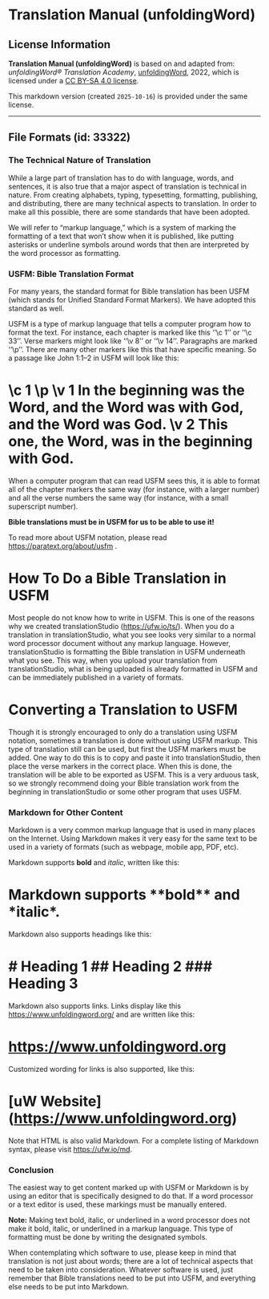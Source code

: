 # Translation Manual (unfoldingWord)

## License Information

**Translation Manual (unfoldingWord)** is based on and adapted from: _unfoldingWord® Translation Academy_, [unfoldingWord](https://unfoldingword.org/utw), 2022, which is licensed under a [CC BY-SA 4.0 license](https://creativecommons.org/licenses/by-sa/4.0/legalcode.en).

This markdown version (created `2025-10-16`) is provided under the same license.



--------------------------------

## File Formats (id: 33322)

### The Technical Nature of Translation

While a large part of translation has to do with language, words, and sentences, it is also true that a major aspect of translation is technical in nature. From creating alphabets, typing, typesetting, formatting, publishing, and distributing, there are many technical aspects to translation. In order to make all this possible, there are some standards that have been adopted.

We will refer to “markup language,” which is a system of marking the formatting of a text that won’t show when it is published, like putting asterisks or underline symbols around words that then are interpreted by the word processor as formatting.

### USFM: Bible Translation Format

For many years, the standard format for Bible translation has been USFM (which stands for Unified Standard Format Markers). We have adopted this standard as well.

USFM is a type of markup language that tells a computer program how to format the text. For instance, each chapter is marked like this ‘‘\\c 1’’ or ‘‘\\c 33’’. Verse markers might look like ‘‘\\v 8’’ or ‘‘\\v 14’’. Paragraphs are marked ‘‘\\p’’. There are many other markers like this that have specific meaning. So a passage like John 1:1–2 in USFM will look like this:

\\c 1 \\p \\v 1 In the beginning was the Word, and the Word was with God, and the Word was God. \\v 2 This one, the Word, was in the beginning with God.
========================================================================================================================================================

When a computer program that can read USFM sees this, it is able to format all of the chapter markers the same way (for instance, with a larger number) and all the verse numbers the same way (for instance, with a small superscript number).

**Bible translations must be in USFM for us to be able to use it!**

To read more about USFM notation, please read https://paratext.org/about/usfm .

How To Do a Bible Translation in USFM
=====================================

Most people do not know how to write in USFM. This is one of the reasons why we created translationStudio (https://ufw.io/ts/). When you do a translation in translationStudio, what you see looks very similar to a normal word processor document without any markup language. However, translationStudio is formatting the Bible translation in USFM underneath what you see. This way, when you upload your translation from translationStudio, what is being uploaded is already formatted in USFM and can be immediately published in a variety of formats.

Converting a Translation to USFM
================================

Though it is strongly encouraged to only do a translation using USFM notation, sometimes a translation is done without using USFM markup. This type of translation still can be used, but first the USFM markers must be added. One way to do this is to copy and paste it into translationStudio, then place the verse markers in the correct place. When this is done, the translation will be able to be exported as USFM. This is a very arduous task, so we strongly recommend doing your Bible translation work from the beginning in translationStudio or some other program that uses USFM.

### Markdown for Other Content

Markdown is a very common markup language that is used in many places on the Internet. Using Markdown makes it very easy for the same text to be used in a variety of formats (such as webpage, mobile app, PDF, etc).

Markdown supports **bold** and *italic*, written like this:

Markdown supports \*\*bold\*\* and \*italic\*.
==============================================

Markdown also supports headings like this:

\# Heading 1 \#\# Heading 2 \#\#\# Heading 3
============================================

Markdown also supports links. Links display like this https://www.unfoldingword.org/ and are written like this:

https://www.unfoldingword.org
=============================

Customized wording for links is also supported, like this:

\[uW Website](https://www.unfoldingword.org)
============================================

Note that HTML is also valid Markdown. For a complete listing of Markdown syntax, please visit https://ufw.io/md.

### Conclusion

The easiest way to get content marked up with USFM or Markdown is by using an editor that is specifically designed to do that. If a word processor or a text editor is used, these markings must be manually entered.

**Note:** Making text bold, italic, or underlined in a word processor does not make it bold, italic, or underlined in a markup language. This type of formatting must be done by writing the designated symbols.

When contemplating which software to use, please keep in mind that translation is not just about words; there are a lot of technical aspects that need to be taken into consideration. Whatever software is used, just remember that Bible translations need to be put into USFM, and everything else needs to be put into Markdown.


